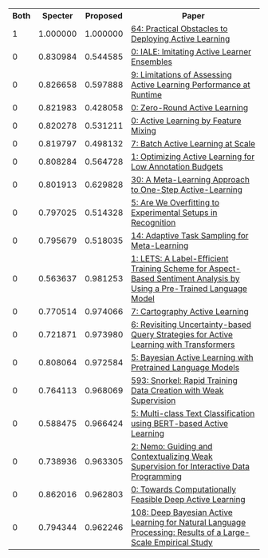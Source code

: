 <html><table><tr>
<th>Both</th>
<th>Specter</th>
<th>Proposed</th>
<th>Paper</th>
</tr>
<tr>
<td>1</td>
<td>1.000000</td>
<td>1.000000</td>
<td><a href="https://www.semanticscholar.org/paper/b01ecfd2322437fcc9c7ce6605d6f5a50f67ec50">64: Practical Obstacles to Deploying Active Learning</a></td>
</tr>
<tr>
<td>0</td>
<td>0.830984</td>
<td>0.544585</td>
<td><a href="https://www.semanticscholar.org/paper/11c1a0319b517074895a18e8abbedc11cb700459">0: IALE: Imitating Active Learner Ensembles</a></td>
</tr>
<tr>
<td>0</td>
<td>0.826658</td>
<td>0.597888</td>
<td><a href="https://www.semanticscholar.org/paper/18e1f4e8438a37137b2e2cae29d464f7aef4ceda">9: Limitations of Assessing Active Learning Performance at Runtime</a></td>
</tr>
<tr>
<td>0</td>
<td>0.821983</td>
<td>0.428058</td>
<td><a href="https://www.semanticscholar.org/paper/6f87d494aaf7838c08d9fc30cdbb6258f6204904">0: Zero-Round Active Learning</a></td>
</tr>
<tr>
<td>0</td>
<td>0.820278</td>
<td>0.531211</td>
<td><a href="https://www.semanticscholar.org/paper/9b0f8f3d9d10eedbc241aaec02aa118ef521a30b">0: Active Learning by Feature Mixing</a></td>
</tr>
<tr>
<td>0</td>
<td>0.819797</td>
<td>0.498132</td>
<td><a href="https://www.semanticscholar.org/paper/998bc35af7c44a37f0eaca96c181b6aed9b7d489">7: Batch Active Learning at Scale</a></td>
</tr>
<tr>
<td>0</td>
<td>0.808284</td>
<td>0.564728</td>
<td><a href="https://www.semanticscholar.org/paper/189c1f30599a39c0989e53319126c61b6df0b3b8">1: Optimizing Active Learning for Low Annotation Budgets</a></td>
</tr>
<tr>
<td>0</td>
<td>0.801913</td>
<td>0.629828</td>
<td><a href="https://www.semanticscholar.org/paper/95aa700205948506dd7669f3ec24d4097e8fc065">30: A Meta-Learning Approach to One-Step Active-Learning</a></td>
</tr>
<tr>
<td>0</td>
<td>0.797025</td>
<td>0.514328</td>
<td><a href="https://www.semanticscholar.org/paper/7d74a961cc2fcaaf2faab5625749af4118262aac">5: Are We Overfitting to Experimental Setups in Recognition</a></td>
</tr>
<tr>
<td>0</td>
<td>0.795679</td>
<td>0.518035</td>
<td><a href="https://www.semanticscholar.org/paper/7177443fefc24c22c139a6ca22d3195e314dad57">14: Adaptive Task Sampling for Meta-Learning</a></td>
</tr>
<tr>
<td>0</td>
<td>0.563637</td>
<td>0.981253</td>
<td><a href="https://www.semanticscholar.org/paper/91a62c50521a2d77b3f9e0dee4a0b6673f85d828">1: LETS: A Label-Efficient Training Scheme for Aspect-Based Sentiment Analysis by Using a Pre-Trained Language Model</a></td>
</tr>
<tr>
<td>0</td>
<td>0.770514</td>
<td>0.974066</td>
<td><a href="https://www.semanticscholar.org/paper/0a881b7e252a2e9d39074e553350a7e3a1e79ca7">7: Cartography Active Learning</a></td>
</tr>
<tr>
<td>0</td>
<td>0.721871</td>
<td>0.973980</td>
<td><a href="https://www.semanticscholar.org/paper/d6cbe7986a15a3d697213c8541c97dec9e65240b">6: Revisiting Uncertainty-based Query Strategies for Active Learning with Transformers</a></td>
</tr>
<tr>
<td>0</td>
<td>0.808064</td>
<td>0.972584</td>
<td><a href="https://www.semanticscholar.org/paper/ad075acdd57625d72fac95b625c758ed8dadcf91">5: Bayesian Active Learning with Pretrained Language Models</a></td>
</tr>
<tr>
<td>0</td>
<td>0.764113</td>
<td>0.968069</td>
<td><a href="https://www.semanticscholar.org/paper/18bc1d4271abe8dd6e16179cdb06524a4f396e16">593: Snorkel: Rapid Training Data Creation with Weak Supervision</a></td>
</tr>
<tr>
<td>0</td>
<td>0.588475</td>
<td>0.966424</td>
<td><a href="https://www.semanticscholar.org/paper/46b177460a80e7d373615476a5c3036c60280fb5">5: Multi-class Text Classification using BERT-based Active Learning</a></td>
</tr>
<tr>
<td>0</td>
<td>0.738936</td>
<td>0.963305</td>
<td><a href="https://www.semanticscholar.org/paper/ddfe2ff9fe189fb8a4d27d1ba247a1a59b980ce1">2: Nemo: Guiding and Contextualizing Weak Supervision for Interactive Data Programming</a></td>
</tr>
<tr>
<td>0</td>
<td>0.862016</td>
<td>0.962803</td>
<td><a href="https://www.semanticscholar.org/paper/65444ad4420912311800677c6b260664e7e3d770">0: Towards Computationally Feasible Deep Active Learning</a></td>
</tr>
<tr>
<td>0</td>
<td>0.794344</td>
<td>0.962246</td>
<td><a href="https://www.semanticscholar.org/paper/838fbfd9066dbbac6c10059c5b183046fb1cd9d1">108: Deep Bayesian Active Learning for Natural Language Processing: Results of a Large-Scale Empirical Study</a></td>
</tr>
</table></html>
